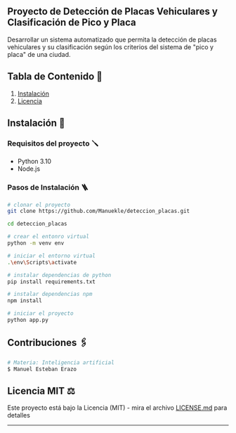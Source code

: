## Proyecto de Detección de Placas Vehiculares y Clasificación de Pico y Placa

Desarrollar un sistema automatizado que permita la detección de placas vehiculares y su clasificación según los criterios del sistema de "pico y placa" de una ciudad.

## Tabla de Contenido 📄

1. [Instalación](#installation)
2. [Licencia](#license)

## Instalación 🔧

### Requisitos del proyecto 🪛

- Python 3.10
- Node.js

### Pasos de Instalación 🪜

```bash
# clonar el proyecto
git clone https://github.com/Manuekle/deteccion_placas.git

cd deteccion_placas

# crear el entonro virtual
python -m venv env

# iniciar el entorno virtual
.\env\Scripts\activate 

# instalar dependencias de python
pip install requirements.txt

# instalar dependencias npm
npm install

# iniciar el proyecto
python app.py
```

## Contribuciones 🖇️

```bash
# Materia: Inteligencia artificial
$ Manuel Esteban Erazo
```

## Licencia MIT ⚖️

Este proyecto está bajo la Licencia (MIT) - mira el archivo [LICENSE.md](LICENSE.md) para detalles

***
